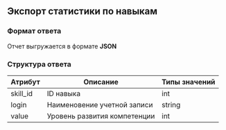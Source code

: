 ## Экспорт статистики по навыкам
### Формат ответа
Отчет выгружается в формате **JSON**
### Структура ответа
| Атрибут |Описание| Типы значений |
| -------| ----- | ---- |
| skill_id | ID навыка | int |
| login | Наименовение учетной записи | string |
| value | Уровень развития компетенции | int |